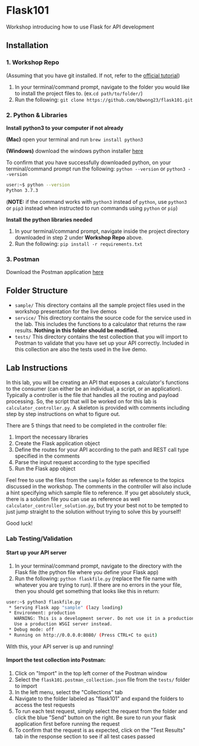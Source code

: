 # Flask101

Workshop introducing how to use Flask for API development

## Installation

### 1. Workshop Repo
(Assuming that you have git installed. If not, refer to the [official tutorial](https://git-scm.com/book/en/v2/Getting-Started-Installing-Git))


1. In your terminal/command prompt, navigate to the folder you would like to install the project files to. (ex.`cd path/to/folder/`) 
2. Run the following: `git clone https://github.com/bbwong23/flask101.git`


### 2. Python & Libraries
**Install python3 to your computer if not already**

**(Mac)** open your terminal and run `brew install python3`

**(Windows)** download the windows python installer [here](https://www.python.org/ftp/python/3.7.7/python-3.7.7-amd64.exe)

To confirm that you have successfully downloaded python, on your terminal/command prompt run the following: `python --version` or `python3 --version`
```bash
user:~$ python --version
Python 3.7.3
```

(**NOTE:** if the command works with `python3` instead of `python`, use `python3` or `pip3` instead when instructed to run commands using `python` or `pip`)

**Install the python libraries needed**
1. In your terminal/command prompt, navigate inside the project directory downloaded in step 2 under **Workshop Repo** above. 
2. Run the following: `pip install -r requirements.txt`


### 3. Postman
Download the Postman application [here](https://www.postman.com/downloads/)



## Folder Structure

- `sample/` This directory contains all the sample project files used in the workshop presentation for the live demos
- `service/` This directory contains the source code for the service used in the lab. This includes the functions to a calculator that returns the raw results. **Nothing in this folder should be modified.**
- `tests/` This directory contains the test collection that you will import to Postman to validate that you have set up your API correctly. Included in this collection are also the tests used in the live demo. 


## Lab Instructions
In this lab, you will be creating an API that exposes a calculator's functions to the consumer (can either be an individual, a script, or an application). Typically a controller is the file that handles all the routing and payload processing. So, the script that will be worked on for this lab is `calculator_controller.py`. A skeleton is provided with comments including step by step instructions on what to figure out. 

There are 5 things that need to be completed in the controller file:
1. Import the necessary libraries
2. Create the Flask application object
3. Define the routes for your API according to the path and REST call type specified in the comments
4. Parse the input request according to the type specified
5. Run the Flask app object


Feel free to use the files from the `sample` folder as reference to the topics discussed in the workshop. The comments in the controller will also include a hint specifying which sample file to reference. If you get absolutely stuck, there is a solution file you can use as reference as well `calculator_controller_solution.py`, but try your best not to be tempted to just jump straight to the solution without trying to solve this by yourself!

Good luck!

### Lab Testing/Validation

#### Start up your API server
1. In your terminal/command prompt, navigate to the directory with the Flask file (the python file where you define your Flask app)
2. Run the following: `python flaskfile.py` (replace the file name with whatever you are trying to run). If there are no errors in the your file, then you should get something that looks like this in return:
```bash
user:~$ python3 flaskfile.py
 * Serving Flask app "sample" (lazy loading)
 * Environment: production
   WARNING: This is a development server. Do not use it in a production deployment.
   Use a production WSGI server instead.
 * Debug mode: off
 * Running on http://0.0.0.0:8080/ (Press CTRL+C to quit)

```
With this, your API server is up and running! 

#### Import the test collection into Postman:

1. Click on "Import" in the top left corner of the Postman window
2. Select the `flask101.postman_collection.json` file from the `tests/` folder to import
3. In the left menu, select the "Collections" tab
4. Navigate to the folder labeled as "flask101" and expand the folders to access the test requests
5. To run each test request, simply select the request from the folder and click the blue "Send" button on the right. Be sure to run your flask application first before running the request
6. To confirm that the request is as expected, click on the "Test Results" tab in the response section to see if all test cases passed
